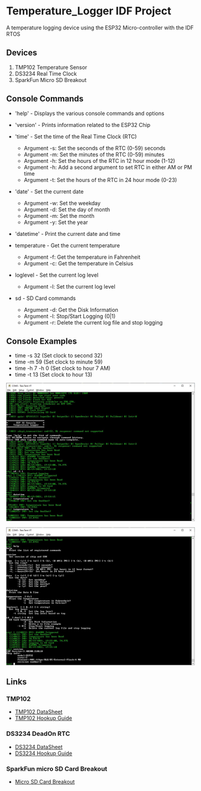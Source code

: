 # Temperature_Logger IDF Project

A temperature logging device using the ESP32 Micro-controller with the IDF RTOS

## Devices

1. TMP102 Temperature Sensor
2. DS3234 Real Time Clock
3. SparkFun Micro SD Breakout

## Console Commands

* 'help' - Displays the various console commands and options

* 'version' - Prints information related to the ESP32 Chip
  
* 'time' - Set the time of the Real Time Clock (RTC)
  * Argument -s: Set the seconds of the RTC (0-59) seconds
  * Argument -m: Set the minutes of the RTC (0-59) minutes
  * Argument -h: Set the hours of the RTC in 12 hour mode (1-12)
  * Argument -h: Add a second argument to set RTC in either AM or PM time
  * Argument -t: Set the hours of the RTC in 24 hour mode (0-23)

* 'date' - Set the current date
  * Argument -w: Set the weekday
  * Argument -d: Set the day of month
  * Argument -m: Set the month
  * Argument -y: Set the year

* 'datetime' - Print the current date and time

* temperature - Get the current temperature
  * Argument -f: Get the temperature in Fahrenheit
  * Argument -c: Get the temperature in Celsius

* loglevel - Set the current log level
  * Argument -l: Set the current log level

* sd - SD Card commands
  * Argument -d: Get the Disk Information
  * Argument -l: Stop/Start Logging (0|1)
  * Argument -r: Delete the current log file and stop logging

## Console Examples

* time -s 32 (Set clock to second 32)
* time -m 59 (Set clock to minute 59)
* time -h 7 -h 0 (Set clock to hour 7 AM)
* time -t 13 (Set clock to hour 13)

![Console Screen Capture](images/Console_Capture.JPG)

![Console Screen Capture 2](images/Console_Capture2.JPG)

## Links

### TMP102

* [TMP102 DataSheet](https://www.sparkfun.com/datasheets/Sensors/Temperature/tmp102.pdf)
* [TMP102 Hookup Guide](https://learn.sparkfun.com/tutorials/tmp102-digital-temperature-sensor-hookup-guide)

### DS3234 DeadOn RTC

* [DS3234 DataSheet](https://www.sparkfun.com/datasheets/BreakoutBoards/DS3234.pdf)
* [DS3234 Hookup Guide](https://learn.sparkfun.com/tutorials/deadon-rtc-breakout-hookup-guide)

### SparkFun micro SD Card Breakout

* [Micro SD Card Breakout](https://www.sparkfun.com/products/544)
